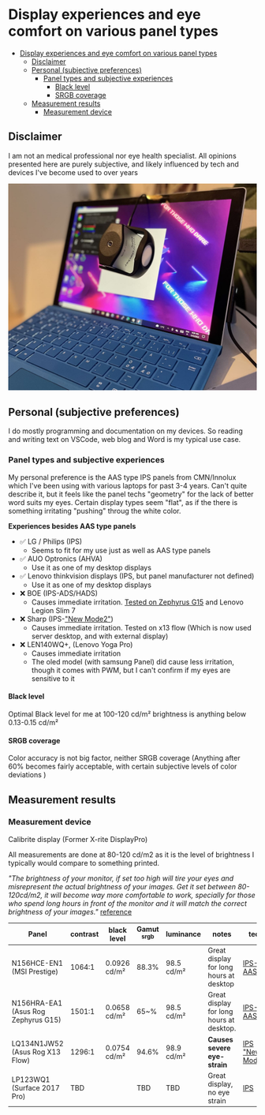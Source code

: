 # Display experiences and eye comfort on various panel types
- [Display experiences and eye comfort on various panel types](#display-experiences-and-eye-comfort-on-various-panel-types)
  - [Disclaimer](#disclaimer)
  - [Personal (subjective preferences)](#personal-subjective-preferences)
    - [Panel types and subjective experiences](#panel-types-and-subjective-experiences)
      - [Black level](#black-level)
      - [SRGB coverage](#srgb-coverage)
  - [Measurement results](#measurement-results)
    - [Measurement device](#measurement-device)

## Disclaimer
I am not an medical professional nor eye health specialist. All opinions presented here are purely subjective, and likely influenced by tech and devices I've become used to over years

![img](img/cover.png)
## Personal (subjective preferences)

I do mostly programming and documentation on my devices. So reading and writing text on VSCode, web blog and Word is my typical use case.

### Panel types and subjective experiences
My personal preference is the AAS type IPS panels from CMN/Innolux which I've been using with various laptops for past 3-4 years. Can't quite describe it, but it feels like the panel techs "geometry" for the lack of better word suits my eyes. Certain display types seem "flat", as if the there is something irritating "pushing" throug the white color. 

**Experiences besides AAS type panels**

- ✅ LG / Philips (IPS)
  - Seems to fit for my use just as well as AAS type panels
- ✅ AUO Optronics (AHVA)
  - Use it as one of my desktop displays
- ✅ Lenovo thinkvision displays (IPS, but panel manufacturer not defined)
  - Use it as one of my desktop displays
- ❌ BOE (IPS-ADS/HADS)
    - Causes immediate irritation. [Tested on Zephyrus G15](https://www.reddit.com/r/ZephyrusG15/comments/sror1n/zephyrus_g15_ga503qm_panel_now_boe_was_innolux/) and Lenovo Legion Slim 7
- ❌ Sharp (IPS-["New Mode2"]((https://www.panelook.com/LP123WQ1-SPA1_LG%20Display_12.3_LCM_overview_51959.html)))
    - Causes immediate irritation. Tested on x13 flow (Which is now used server desktop, and with external display)
- ❌ LEN140WQ+, (Lenovo Yoga Pro)
    - Causes immediate irritation 
    - The oled model (with samsung Panel) did cause less irritation, though it comes with PWM, but I can't confirm if my eyes are sensitive to it

#### Black level
Optimal Black level for me at 100-120 cd/m² brightness is anything below 0.13-0.15 cd/m²

#### SRGB coverage
Color accuracy is not big factor, neither SRGB coverage (Anything after 60% becomes fairly acceptable, with certain subjective levels of color deviations )


## Measurement results

### Measurement device
Calibrite display (Former X-rite DisplayPro)

All measurements are done at 80-120 cd/m2 as it is the level of brightness I typically would compare to something printed.

*"The brightness of your monitor, if set too high will tire your eyes and misrepresent the actual brightness of your images. Get it set between 80-120cd/m2, it will become way more comfortable to work, specially for those who spend long hours in front of the monitor and it will match the correct brightness of your images."* [reference](https://www.imageprintcentre.co.uk/blog-1/color-calibrate-your-monitor-for-printing-purposes)


Panel | contrast | black level | Gamut <sup> srgb</sup> | luminance | notes | tech 
-|-|-|-|-|-|-
|N156HCE-EN1 (MSI Prestige) | 1064:1| 0.0926 cd/m²|88.3%|98.5 cd/m²| Great display for long hours at desktop| [IPS-AAS](https://www.panelook.com/N156HCE-EN1_Innolux_15.6_LCM_parameter_30969.html)
N156HRA-EA1 (Asus Rog Zephyrus G15) | 1501:1 | 0.0658 cd/m² | 65~% | 	98.5 cd/m² | Great display for long hours at desktop. | [IPS-AAS](https://www.panelook.com/N156HRA-EA1_Innolux_15.6_LCM_overview_45768.html)
LQ134N1JW52 (Asus Rog X13 Flow) | 1296:1 |  0.0754 cd/m² | 94.6% |98.9 cd/m² |  **Causes severe eye-strain** | [IPS "New Mode2"](https://www.panelook.com/LQ134N1JW52__13.4__overview_52219.html)
LP123WQ1 (Surface 2017 Pro)|TBD||TBD |TBD| Great display, no eye strain | [IPS](https://www.panelook.com/LP123WQ1-SPA1_LG%20Display_12.3_LCM_overview_51959.html)
